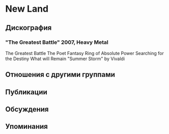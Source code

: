 # New Land



## Дискография

### "The Greatest Battle" 2007, Heavy Metal

The Greatest Battle
The Poet
Fantasy
Ring of Absolute Power
Searching for the Destiny
What will Remain
"Summer Storm" by Vivaldi


## Отношения с другими группами


## Публикации


## Обсуждения


## Упоминания

